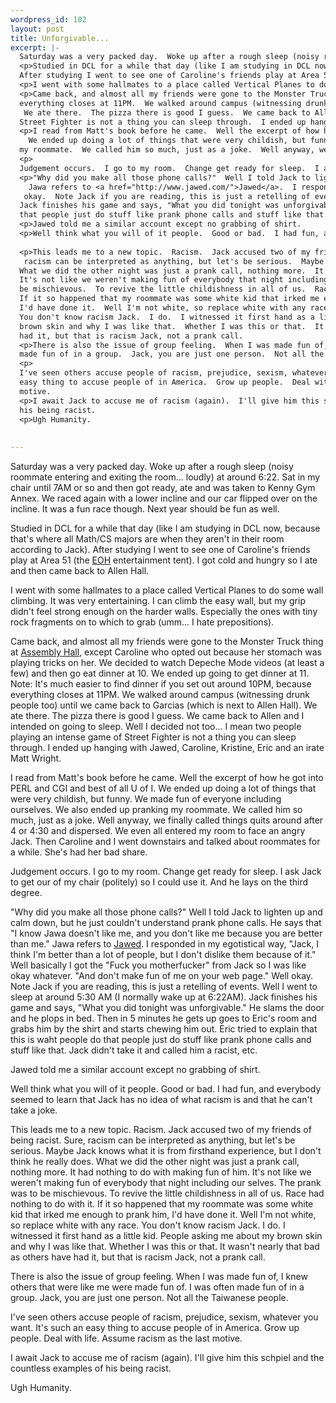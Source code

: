 ```yaml
--- 
wordpress_id: 102
layout: post
title: Unforgivable...
excerpt: |-
  Saturday was a very packed day.  Woke up after a rough sleep (noisy roommate entering and exiting the room... loudly) at around 6:22.  Sat in my chair until 7AM or so and then got ready, ate and was taken to Kenny Gym Annex.  We raced again with a lower incline and our car flipped over on the incline.  It was a fun race though.  Next year should be fun as well.
  <p>Studied in DCL for a while that day (like I am studying in DCL now, because that's where all Math/CS majors are when they aren't in their room according to Jack).
  After studying I went to see one of Caroline's friends play at Area 51 (the <a href="http://eoh.cen.uiuc.edu/">EOH</a> entertainment tent).  I got cold and hungry so I ate and then came back to Allen Hall.  
  <p>I went with some hallmates to a place called Vertical Planes to do some wall climbing.  It was very entertaining.  I can climb the easy wall, but my grip didn't feel strong enough on the harder walls.  Especially the ones with tiny rock fragments on to which to grab (umm... I hate prepositions).
  <p>Came back, and almost all my friends were gone to the Monster Truck thing at <a href="http://www.assembly.uicu.edu/">Assembly Hall</a>, except Caroline who opted out because her stomach was playing tricks on her.  We decided to watch Depeche Mode videos (at least a few) and then go eat dinner at 10.  We ended up going to get dinner at 11.  Note:  It's much easier to find dinner if you set out around 10PM, because 
  everything closes at 11PM.  We walked around campus (witnessing drunk people too) until we came back to Garcias (which is next to Allen Hall). 
   We ate there.  The pizza there is good I guess.  We came back to Allen and I intended on going to sleep.  Well I decided not too... I mean two people playing an intense game of 
  Street Fighter is not a thing you can sleep through.  I ended up hanging with Jawed, Caroline, Kristine, Eric and an irate Matt Wright.  
  <p>I read from Matt's book before he came.  Well the excerpt of how he got into PERL and CGI and best of all U of I.
    We ended up doing a lot of things that were very childish, but funny.  We made fun of everyone including ourselves.  We also ended up pranking 
  my roommate.  We called him so much, just as a joke.  Well anyway, we finally called things quits around after 4 or 4:30 and dispersed.  We even all entered my room to face an angry Jack.  Then Caroline and I went downstairs and talked about roommates for a while.  She's had her bad share.
  <p>
  Judgement occurs.  I go to my room.  Change get ready for sleep.  I ask Jack to get our of my chair (politely) so I could use it.  And he lays on the third degree.
  <p>"Why did you make all those phone calls?"  Well I told Jack to lighten up and calm down, but he just couldn't understand prank phone calls.  He says that "I know Jawa doesn't like me, and you don't like me because you are better than me."
    Jawa refers to <a href="http://www.jawed.com/">Jawed</a>.  I responded in my egotistical way, "Jack, I think I'm better than a lot of people, but I don't dislike them because of it."  Well basically I got the "Fuck you motherfucker" from Jack so I was like okay whatever.  "And don't make fun of me on your web page."  Well
   okay.  Note Jack if you are reading, this is just a retelling of events.  Well I went to sleep at around 5:30 AM (I normally wake up at 6:22AM).
  Jack finishes his game and says, "What you did tonight was unforgivable."  He slams the door and he plops in bed.  Then in 5 minutes he gets up goes to  Eric's room and grabs him by the shirt and starts chewing him out.  Eric tried to explain that this is waht people do 
  that people just do stuff like prank phone calls and stuff like that.  Jack didn't take it and called him a racist, etc.
  <p>Jawed told me a similar account except no grabbing of shirt.
  <p>Well think what you will of it people.  Good or bad.  I had fun, and everybody seemed to learn that Jack has no idea of what racism is and that he can't take a joke.
  
  <p>This leads me to a new topic.  Racism.  Jack accused two of my friends of being racist.  Sure,
   racism can be interpreted as anything, but let's be serious.  Maybe Jack knows what it is from firsthand experience, but I don't think he really does.
  What we did the other night was just a prank call, nothing more.  It had nothing to do with making fun of him.  
  It's not like we weren't making fun of everybody that night including our selves.  The prank was to 
  be mischievous.  To revive the little childishness in all of us.  Race had nothing to do with it.  
  If it so happened that my roommate was some white kid that irked me enough to prank him, 
  I'd have done it.  Well I'm not white, so replace white with any race.  
  You don't know racism Jack.  I do.  I witnessed it first hand as a little kid.  People asking me about my 
  brown skin and why I was like that.  Whether I was this or that.  It wasn't nearly that bad as others have
  had it, but that is racism Jack, not a prank call.  
  <p>There is also the issue of group feeling.  When I was made fun of, I knew others that were like me were made fun of.  I was often
  made fun of in a group.  Jack, you are just one person.  Not all the Taiwanese people.
  <p>
  I've seen others accuse people of racism, prejudice, sexism, whatever you want.  It's such an
  easy thing to accuse people of in America.  Grow up people.  Deal with life.  Assume racism as the last  
  motive.  
  <p>I await Jack to accuse me of racism (again).  I'll give him this schpiel and the countless examples of 
  his being racist.  
  <p>Ugh Humanity.
  
  
---
```

Saturday was a very packed day.  Woke up after a rough sleep (noisy roommate entering and exiting the room... loudly) at around 6:22.  Sat in my chair until 7AM or so and then got ready, ate and was taken to Kenny Gym Annex.  We raced again with a lower incline and our car flipped over on the incline.  It was a fun race though.  Next year should be fun as well.
<p>Studied in DCL for a while that day (like I am studying in DCL now, because that's where all Math/CS majors are when they aren't in their room according to Jack).
After studying I went to see one of Caroline's friends play at Area 51 (the <a href="http://eoh.cen.uiuc.edu/">EOH</a> entertainment tent).  I got cold and hungry so I ate and then came back to Allen Hall.  
<p>I went with some hallmates to a place called Vertical Planes to do some wall climbing.  It was very entertaining.  I can climb the easy wall, but my grip didn't feel strong enough on the harder walls.  Especially the ones with tiny rock fragments on to which to grab (umm... I hate prepositions).
<p>Came back, and almost all my friends were gone to the Monster Truck thing at <a href="http://www.assembly.uicu.edu/">Assembly Hall</a>, except Caroline who opted out because her stomach was playing tricks on her.  We decided to watch Depeche Mode videos (at least a few) and then go eat dinner at 10.  We ended up going to get dinner at 11.  Note:  It's much easier to find dinner if you set out around 10PM, because 
everything closes at 11PM.  We walked around campus (witnessing drunk people too) until we came back to Garcias (which is next to Allen Hall). 
 We ate there.  The pizza there is good I guess.  We came back to Allen and I intended on going to sleep.  Well I decided not too... I mean two people playing an intense game of 
Street Fighter is not a thing you can sleep through.  I ended up hanging with Jawed, Caroline, Kristine, Eric and an irate Matt Wright.  
<p>I read from Matt's book before he came.  Well the excerpt of how he got into PERL and CGI and best of all U of I.
  We ended up doing a lot of things that were very childish, but funny.  We made fun of everyone including ourselves.  We also ended up pranking 
my roommate.  We called him so much, just as a joke.  Well anyway, we finally called things quits around after 4 or 4:30 and dispersed.  We even all entered my room to face an angry Jack.  Then Caroline and I went downstairs and talked about roommates for a while.  She's had her bad share.
<p>
Judgement occurs.  I go to my room.  Change get ready for sleep.  I ask Jack to get our of my chair (politely) so I could use it.  And he lays on the third degree.
<p>"Why did you make all those phone calls?"  Well I told Jack to lighten up and calm down, but he just couldn't understand prank phone calls.  He says that "I know Jawa doesn't like me, and you don't like me because you are better than me."
  Jawa refers to <a href="http://www.jawed.com/">Jawed</a>.  I responded in my egotistical way, "Jack, I think I'm better than a lot of people, but I don't dislike them because of it."  Well basically I got the "Fuck you motherfucker" from Jack so I was like okay whatever.  "And don't make fun of me on your web page."  Well
 okay.  Note Jack if you are reading, this is just a retelling of events.  Well I went to sleep at around 5:30 AM (I normally wake up at 6:22AM).
Jack finishes his game and says, "What you did tonight was unforgivable."  He slams the door and he plops in bed.  Then in 5 minutes he gets up goes to  Eric's room and grabs him by the shirt and starts chewing him out.  Eric tried to explain that this is waht people do 
that people just do stuff like prank phone calls and stuff like that.  Jack didn't take it and called him a racist, etc.
<p>Jawed told me a similar account except no grabbing of shirt.
<p>Well think what you will of it people.  Good or bad.  I had fun, and everybody seemed to learn that Jack has no idea of what racism is and that he can't take a joke.

<p>This leads me to a new topic.  Racism.  Jack accused two of my friends of being racist.  Sure,
 racism can be interpreted as anything, but let's be serious.  Maybe Jack knows what it is from firsthand experience, but I don't think he really does.
What we did the other night was just a prank call, nothing more.  It had nothing to do with making fun of him.  
It's not like we weren't making fun of everybody that night including our selves.  The prank was to 
be mischievous.  To revive the little childishness in all of us.  Race had nothing to do with it.  
If it so happened that my roommate was some white kid that irked me enough to prank him, 
I'd have done it.  Well I'm not white, so replace white with any race.  
You don't know racism Jack.  I do.  I witnessed it first hand as a little kid.  People asking me about my 
brown skin and why I was like that.  Whether I was this or that.  It wasn't nearly that bad as others have
had it, but that is racism Jack, not a prank call.  
<p>There is also the issue of group feeling.  When I was made fun of, I knew others that were like me were made fun of.  I was often
made fun of in a group.  Jack, you are just one person.  Not all the Taiwanese people.
<p>
I've seen others accuse people of racism, prejudice, sexism, whatever you want.  It's such an
easy thing to accuse people of in America.  Grow up people.  Deal with life.  Assume racism as the last  
motive.  
<p>I await Jack to accuse me of racism (again).  I'll give him this schpiel and the countless examples of 
his being racist.  
<p>Ugh Humanity.


